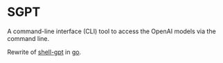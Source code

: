 # SGPT

A command-line interface (CLI) tool to access the OpenAI models via the command line.

Rewrite of [shell-gpt](https://github.com/TheR1D/shell_gpt) in [go](https://go.dev/).
